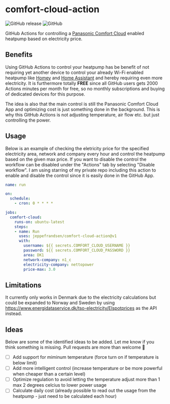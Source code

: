 # comfort-cloud-action

![GitHub release](https://img.shields.io/github/v/release/jeppefrandsen/comfort-cloud-action) ![GitHub](https://img.shields.io/github/license/jeppefrandsen/comfort-cloud-action)

GitHub Actions for controlling a [Panasonic Comfort Cloud](https://www.aircon.panasonic.eu) enabled heatpump based on electricity price.

## Benefits

Using GitHub Actions to control your heatpump has be benefit of not requiring yet another device to control your already Wi-Fi enabled heatpump like [Homey](https://homey.app) and [Home Assistant](https://www.home-assistant.io) and hereby requiring even more electricity. It is furthermore totally **FREE** since all GitHub users gets 2000 Actions minutes per month for free, so no monthly subscriptions and buying of dedicated devices for this purpose.

The idea is also that the main control is still the Panasonic Comfort Cloud App and optimizing cost is just something done in the background. This is why this GitHub Actions is not adjusting temperature, air flow etc. but just controlling the power.

## Usage

Below is an example of checking the eletricity price for the specified electricity area, network and company every hour and control the heatpump based on the given max price. If you want to disable the control the workflow can be disabled under the "Actions" tab by selecting "Disable workflow". I am using starring of my private repo including this action to enable and disable the control since it is easily done in the GitHub App.


```yml
name: run

on:
  schedule:
    - cron: 0 * * * *

jobs:
  comfort-cloud:
    runs-on: ubuntu-latest
    steps:  
    - name: Run
      uses: jeppefrandsen/comfort-cloud-action@v1
      with:
        username: ${{ secrets.COMFORT_CLOUD_USERNAME }}
        password: ${{ secrets.COMFORT_CLOUD_PASSWORD }}
        area: DK1
        network-company: n1_c
        electricity-company: nettopower
        price-max: 3.0
```

## Limitations

It currently only works in Denmark due to the electricity calculations but could be expanded to Norway and Sweden by using https://www.energidataservice.dk/tso-electricity/Elspotprices as the API instead.

## Ideas

Below are some of the identified ideas to be added. Let me know if you think something is missing. Pull requests are more than welcome :pray:

- [ ] Add support for miminum temperature (force turn on if temperature is below limit)
- [ ] Add more intelligent control (increase temperature or be more powerful when cheaper than a certain level)
- [ ] Optimize regulation to avoid letting the temperature adjust more than 1 max 2 degrees celcius to lower power usage
- [ ] Calculate daily cost (already possible to read out the usage from the heatpump - just need to be calculated each hour)
